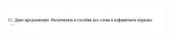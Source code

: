 <kbd>![12. Дано предложение. Распечатать в столбик все слова в алфавитном порядке.](задача.jpg)</kbd>

